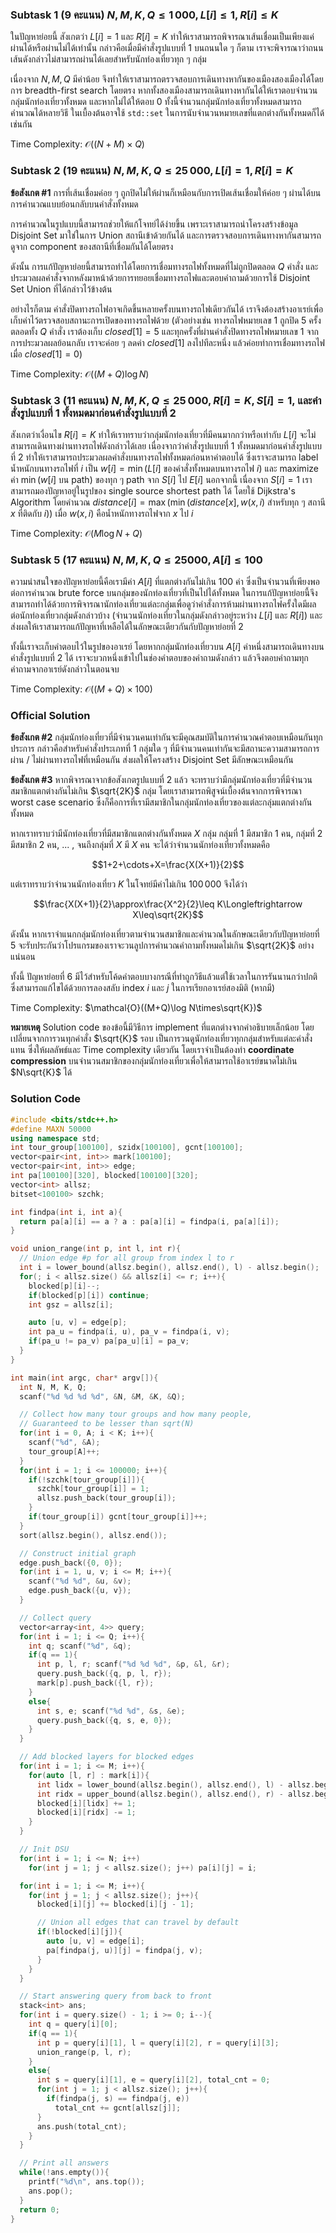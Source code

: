 ### Subtask 1 (9 คะแนน) $N,M,K,Q\leq 1\,000,L[i]\leq 1,R[i]\leq K$

ในปัญหาย่อยนี้ สังเกตว่า $L[i]=1$ และ $R[i]=K$ ทำให้เราสามารถพิจารณาเส้นเชื่อมเป็นเพียงแค่ผ่านได้หรือผ่านไม่ได้เท่านั้น กล่าวคือเมื่อมีคำสั่งรูปแบบที่ 1 บนถนนใด ๆ ก็ตาม เราจะพิจารณาว่าถนนเส้นดังกล่าวไม่สามารถผ่านได้เลยสำหรับนักท่องเที่ยวทุก ๆ กลุ่ม

เนื่องจาก $N,M,Q$ มีค่าน้อย จึงทำให้เราสามารถตรวจสอบการเดินทางหากันของเมืองสองเมืองได้โดยการ breadth-first search โดยตรง หากทั้งสองเมืองสามารถเดินทางหากันได้ให้เราตอบจำนวนกลุ่มนักท่องเที่ยวทั้งหมด และหากไม่ได้ให้ตอบ 0 ทั้งนี้จำนวนกลุ่มนักท่องเที่ยวทั้งหมดสามารถคำนวณได้หลายวิธี ในเบื้องต้นอาจใช้ `std::set` ในการนับจำนวนหมายเลขที่แตกต่างกันทั้งหมดก็ได้เช่นกัน

Time Complexity: $\mathcal{O}((N+M)\times Q)$

### Subtask 2 (19 คะแนน) $N,M,K,Q\leq 25\,000,L[i]=1,R[i]=K$

**ข้อสังเกต #1** การที่เส้นเชื่อมค่อย ๆ ถูกปิดไม่ให้ผ่านก็เหมือนกับการเปิดเส้นเชื่อมให้ค่อย ๆ ผ่านได้บนการคำนวณแบบย้อนกลับบนคำสั่งทั้งหมด

การคำนวณในรูปแบบนี้สามารถช่วยให้แก้โจทย์ได้ง่ายขึ้น เพราะเราสามารถนำโครงสร้างข้อมูล Disjoint Set มาใช่ในการ Union สถานีเข้าด้วยกันได้ และการตรวจสอบการเดินทางหากันสามารถดูจาก component ของสถานีที่เชื่อมกันได้โดยตรง

ดังนั้น การแก้ปัญหาย่อยนี้สามารถทำได้โดยการเชื่อมทางรถไฟทั้งหมดที่ไม่ถูกปิดตลอด $Q$ คำสั่ง และประมวลผลคำสั่งจากหลังมาหน้าด้วยการทยอยเชื่อมทางรถไฟและตอบคำถามด้วยการใช้ Disjoint Set Union ที่ได้กล่าวไว้ข้างต้น

อย่างไรก็ตาม คำสั่งปิดทางรถไฟอาจเกิดขึ้นหลายครั้งบนทางรถไฟเดียวกันได้ เราจึงต้องสร้างอาเรย์เพื่อเก็บค่าไว้ตรวจสอบสถานะการเปิดของทางรถไฟด้วย (ตัวอย่างเช่น ทางรถไฟหมายเลข $1$ ถูกปิด $5$ ครั้งตลอดทั้ง $Q$ คำสั่ง เราต้องเก็บ $closed[1]=5$ และทุกครั้งที่ผ่านคำสั่งปิดทางรถไฟหมายเลข $1$ จากการประมวลผลย้อนกลับ เราจะค่อย ๆ ลดค่า $closed[1]$ ลงไปทีละหนึ่ง แล้วค่อยทำการเชื่อมทางรถไฟเมื่อ
$closed[1]=0$)

Time Complexity: $\mathcal{O}((M+Q)\log N)$

### Subtask 3 (11 คะแนน) $N,M,K,Q\leq25\,000,R[i]=K,S[i]=1,$ และคำสั่งรูปแบบที่ 1 ทั้งหมดมาก่อนคำสั่งรูปแบบที่ 2

สังเกตว่าเงื่อนไข $R[i]=K$ ทำให้เราทราบว่ากลุ่มนักท่องเที่ยวที่มีคนมากกว่าหรือเท่ากับ $L[i]$ จะไม่สามารถเดินทางผ่านทางรถไฟดังกล่าวได้เลย เนื่องจากว่าคำสั่งรูปแบบที่ 1 ทั้งหมดมาก่อนคำสั่งรูปแบบที่ 2 ทำให้เราสามารถประมวลผลคำสั่งบนทางรถไฟทั้งหมดก่อนหาคำตอบได้ ซึ่งเราจะสามารถ label น้ำหนักบนทางรถไฟที่ $i$ เป็น $w[i]=\min(L[i]$ ของคำสั่งทั้งหมดบนทางรถไฟ $i)$ และ maximize ค่า $\min(w[i]$ บน path$)$ ของทุก ๆ path จาก $S[i]$ ไป $E[i]$ นอกจากนี้ เนื่องจาก $S[i]=1$ เราสามารถมองปัญหาอยู่ในรูปของ single source shortest path ได้ โดยใช้ Dijkstra's Algorithm โดยคำนวณ $distance[i]=\max(\min(distance[x],w(x,i)$ สำหรับทุก ๆ สถานี $x$ ที่ติดกับ $i))$ เมื่อ $w(x,i)$ คือน้ำหนักทางรถไฟจาก $x$ ไป $i$

Time Complexity: $\mathcal{O}(M\log N+Q)$

### Subtask 5 (17 คะแนน) $N,M,K,Q\leq 25000,A[i]\leq 100$

ความน่าสนใจของปัญหาย่อยนี้คือเรามีค่า $A[i]$ ที่แตกต่างกันไม่เกิน $100$ ค่า ซึ่งเป็นจำนวนที่เพียงพอต่อการคำนวณ brute force บนกลุ่มของนักท่องเที่ยวที่เป็นไปได้ทั้งหมด ในการแก้ปัญหาย่อยนี้จึงสามารถทำได้ด้วยการพิจารณานักท่องเที่ยวแต่ละกลุ่มเพื่อดูว่าคำสั่งการห้ามผ่านทางรถไฟครั้งใดมีผลต่อนักท่องเที่ยวกลุ่มดังกล่าวบ้าง (จำนวนนักท่องเที่ยวในกลุ่มดังกล่าวอยู่ระหว่าง $L[i]$ และ $R[i]$) และส่งผลให้เราสามารถแก้ปัญหาที่เหลือได้ในลักษณะเดียวกันกับปัญหาย่อยที่ 2

ทั้งนี้เราจะเก็บคำตอบไว้ในรูปของอาเรย์ โดยหากกลุ่มนักท่องเที่ยวบน $A[i]$ ค่าหนึ่งสามารถเดินทางบนคำสั่งรูปแบบที่ 2 ได้ เราจะบวกหนึ่งเข้าไปในช่องคำตอบของคำถามดังกล่าว แล้วจึงตอบคำถามทุกคำถามจากอาเรย์ดังกล่าวในตอนจบ

Time Complexity: $\mathcal{O}((M+Q)\times 100)$

### Official Solution

**ข้อสังเกต #2** กลุ่มนักท่องเที่ยวที่มีจำนวนคนเท่ากันจะมีคุณสมบัติในการคำนวณคำตอบเหมือนกันทุกประการ กล่าวคือสำหรับคำสั่งประเภทที่ 1 กลุ่มใด ๆ ที่มีจำนวนคนเท่ากันจะมีสถานะความสามารถการผ่าน / ไม่ผ่านทางรถไฟที่เหมือนกัน ส่งผลให้โครงสร้าง Disjoint Set มีลักษณะเหมือนกัน

**ข้อสังเกต #3** หากพิจารณาจากข้อสังเกตรูปแบบที่ 2 แล้ว จะทราบว่ามีกลุ่มนักท่องเที่ยวที่มีจำนวนสมาชิกแตกต่างกันไม่เกิน $\sqrt{2K}$ กลุ่ม โดยเราสามารถพิสูจน์เบื้องต้นจากการพิจารณา worst case scenario ซึ่งก็คือการที่เรามีสมาชิกในกลุ่มนักท่องเที่ยวของแต่ละกลุ่มแตกต่างกันทั้งหมด

หากเราทราบว่ามีนักท่องเที่ยวที่มีสมาชิกแตกต่างกันทั้งหมด $X$ กลุ่ม กลุ่มที่ 1 มีสมาชิก 1 คน, กลุ่มที่ 2 มีสมาชิก 2 คน, ... , จนถึงกลุ่มที่ $X$ มี $X$ คน จะได้ว่าจำนวนนักท่องเที่ยวทั้งหมดคือ

$$1+2+\cdots+X=\frac{X(X+1)}{2}$$

แต่เราทราบว่าจำนวนนักท่องเที่ยว $K$ ในโจทย์มีค่าไม่เกิน $100\,000$ จึงได้ว่า

$$\frac{X(X+1)}{2}\approx\frac{X^2}{2}\leq K\Longleftrightarrow X\leq\sqrt{2K}$$

ดังนั้น หากเราจำแนกกลุ่มนักท่องเที่ยวตามจำนวนสมาชิกและคำนวณในลักษณะเดียวกับปัญหาย่อยที่ 5 จะรับประกันว่าโปรแกรมของเราจะวนลูปการคำนวณคำถามทั้งหมดไม่เกิน $\sqrt{2K}$ อย่างแน่นอน

ทั้งนี้ ปัญหาย่อยที่ 6 มีไว้สำหรับโค้ดคำตอบบางกรณีที่ทำถูกวิธีแล้วแต่ใช้เวลาในการรันนานกว่าปกติ ซึ่งสามารถแก้ไขได้ด้วยการลองสลับ index $i$ และ $j$ ในการเรียกอาเรย์สองมิติ (หากมี)

Time Complexity: $\mathcal{O}((M+Q)\log N\times\sqrt{K})$

**หมายเหตุ** Solution code ของข้อนี้มีวิธีการ implement ที่แตกต่างจากคำอธิบายเล็กน้อย โดยเปลี่ยนจากการวนทุกคำสั่ง $\sqrt{K}$ รอบ เป็นการวนดูนักท่องเที่ยวทุกกลุ่มสำหรับแต่ละคำสั่งแทน ซึ่งให้ผลลัพธ์และ Time complexity เดียวกัน โดยเราจำเป็นต้องทำ **coordinate compression** บนจำนวนสมาชิกของกลุ่มนักท่องเที่ยวเพื่อให้สามารถใช้อาเรย์ขนาดไม่เกิน $N\sqrt{K}$ ได้

### Solution Code

```cpp
#include <bits/stdc++.h>
#define MAXN 50000
using namespace std;
int tour_group[100100], szidx[100100], gcnt[100100];
vector<pair<int, int>> mark[100100];
vector<pair<int, int>> edge;
int pa[100100][320], blocked[100100][320];
vector<int> allsz;
bitset<100100> szchk;

int findpa(int i, int a){
  return pa[a][i] == a ? a : pa[a][i] = findpa(i, pa[a][i]);
}

void union_range(int p, int l, int r){
  // Union edge #p for all group from index l to r
  int i = lower_bound(allsz.begin(), allsz.end(), l) - allsz.begin();
  for(; i < allsz.size() && allsz[i] <= r; i++){
    blocked[p][i]--;
    if(blocked[p][i]) continue;
    int gsz = allsz[i];

    auto [u, v] = edge[p];
    int pa_u = findpa(i, u), pa_v = findpa(i, v);
    if(pa_u != pa_v) pa[pa_u][i] = pa_v;
  }
}

int main(int argc, char* argv[]){
  int N, M, K, Q;
  scanf("%d %d %d %d", &N, &M, &K, &Q);

  // Collect how many tour groups and how many people,
  // Guaranteed to be lesser than sqrt(N)
  for(int i = 0, A; i < K; i++){
    scanf("%d", &A);
    tour_group[A]++;
  }
  for(int i = 1; i <= 100000; i++){
    if(!szchk[tour_group[i]]){
      szchk[tour_group[i]] = 1;
      allsz.push_back(tour_group[i]);
    }
    if(tour_group[i]) gcnt[tour_group[i]]++;
  }
  sort(allsz.begin(), allsz.end());

  // Construct initial graph
  edge.push_back({0, 0});
  for(int i = 1, u, v; i <= M; i++){
    scanf("%d %d", &u, &v);
    edge.push_back({u, v});
  }

  // Collect query
  vector<array<int, 4>> query;
  for(int i = 1; i <= Q; i++){
    int q; scanf("%d", &q);
    if(q == 1){
      int p, l, r; scanf("%d %d %d", &p, &l, &r);
      query.push_back({q, p, l, r});
      mark[p].push_back({l, r});
    }
    else{
      int s, e; scanf("%d %d", &s, &e);
      query.push_back({q, s, e, 0});
    }
  }

  // Add blocked layers for blocked edges
  for(int i = 1; i <= M; i++){
    for(auto [l, r] : mark[i]){
      int lidx = lower_bound(allsz.begin(), allsz.end(), l) - allsz.begin();
      int ridx = upper_bound(allsz.begin(), allsz.end(), r) - allsz.begin();
      blocked[i][lidx] += 1;
      blocked[i][ridx] -= 1;
    }
  }

  // Init DSU
  for(int i = 1; i <= N; i++)
    for(int j = 1; j < allsz.size(); j++) pa[i][j] = i;

  for(int i = 1; i <= M; i++){
    for(int j = 1; j < allsz.size(); j++){
      blocked[i][j] += blocked[i][j - 1];

      // Union all edges that can travel by default
      if(!blocked[i][j]){
        auto [u, v] = edge[i];
        pa[findpa(j, u)][j] = findpa(j, v);
      }
    }
  }

  // Start answering query from back to front
  stack<int> ans;
  for(int i = query.size() - 1; i >= 0; i--){
    int q = query[i][0];
    if(q == 1){
      int p = query[i][1], l = query[i][2], r = query[i][3];
      union_range(p, l, r);
    }
    else{
      int s = query[i][1], e = query[i][2], total_cnt = 0;
      for(int j = 1; j < allsz.size(); j++){
        if(findpa(j, s) == findpa(j, e))
          total_cnt += gcnt[allsz[j]];
      }
      ans.push(total_cnt);
    }
  }

  // Print all answers
  while(!ans.empty()){
    printf("%d\n", ans.top());
    ans.pop();
  }
  return 0;
}
```